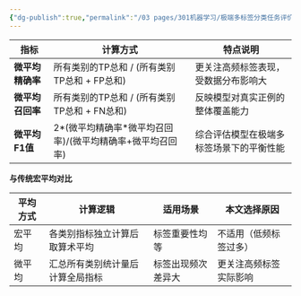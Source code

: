 ```yaml
---
{"dg-publish":true,"permalink":"/03 pages/301机器学习/极端多标签分类任务评价指标/","created":"2025-02-20T12:35:56.333+08:00","updated":"2025-03-04T14:34:17.703+08:00"}
---
```



| 指标         | 计算方式                              | 特点说明                 |
| ---------- | --------------------------------- | -------------------- |
| **微平均精确率** | 所有类别的TP总和 / (所有类别TP总和 + FP总和)     | 更关注高频标签表现，受数据分布影响大   |
| **微平均召回率** | 所有类别的TP总和 / (所有类别TP总和 + FN总和)     | 反映模型对真实正例的整体覆盖能力     |
| **微平均F1值** | 2*(微平均精确率*微平均召回率)/(微平均精确率+微平均召回率) | 综合评估模型在极端多标签场景下的平衡性能 |

**与传统宏平均对比**

| 平均方式 | 计算逻辑             | 适用场景      | 本文选择原因      |
| ---- | ---------------- | --------- | ----------- |
| 宏平均  | 各类别指标独立计算后取算术平均  | 标签重要性均等   | 不适用（低频标签过多） |
| 微平均  | 汇总所有类别统计量后计算全局指标 | 标签出现频次差异大 | 更关注高频标签实际影响 |